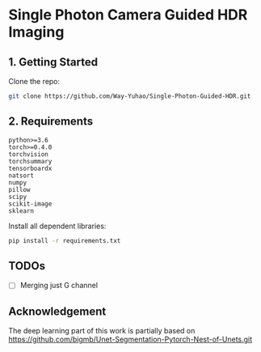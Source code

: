 # Single Photon Camera Guided HDR Imaging

## 1. Getting Started

Clone the repo:

  ```bash
  git clone https://github.com/Way-Yuhao/Single-Photon-Guided-HDR.git
  ```

## 2. Requirements

```
python>=3.6
torch>=0.4.0
torchvision
torchsummary
tensorboardx
natsort
numpy
pillow
scipy
scikit-image
sklearn
```
Install all dependent libraries:
  ```bash
  pip install -r requirements.txt
  ```

## TODOs
- [ ] Merging just G channel

## Acknowledgement
The deep learning part of this work is partially based on https://github.com/bigmb/Unet-Segmentation-Pytorch-Nest-of-Unets.git


